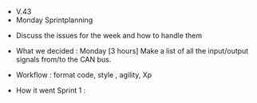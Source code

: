* V.43 
* Monday Sprintplanning
- Discuss the issues for the week and how to handle them
- What we decided : 
  Monday
  [3 hours] Make a list of all the input/output signals from/to the CAN bus.
  
- Workflow : format code, style , agility, Xp
- How it went Sprint 1 :
